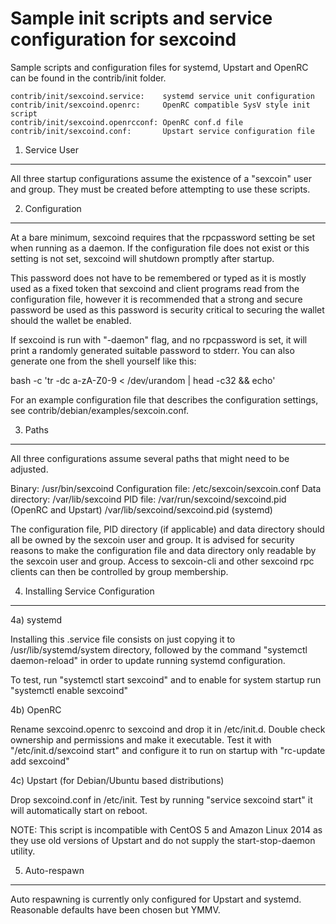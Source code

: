 Sample init scripts and service configuration for sexcoind
==========================================================

Sample scripts and configuration files for systemd, Upstart and OpenRC
can be found in the contrib/init folder.

    contrib/init/sexcoind.service:    systemd service unit configuration
    contrib/init/sexcoind.openrc:     OpenRC compatible SysV style init script
    contrib/init/sexcoind.openrcconf: OpenRC conf.d file
    contrib/init/sexcoind.conf:       Upstart service configuration file

1. Service User
---------------------------------

All three startup configurations assume the existence of a "sexcoin" user
and group.  They must be created before attempting to use these scripts.

2. Configuration
---------------------------------

At a bare minimum, sexcoind requires that the rpcpassword setting be set
when running as a daemon.  If the configuration file does not exist or this
setting is not set, sexcoind will shutdown promptly after startup.

This password does not have to be remembered or typed as it is mostly used
as a fixed token that sexcoind and client programs read from the configuration
file, however it is recommended that a strong and secure password be used
as this password is security critical to securing the wallet should the
wallet be enabled.

If sexcoind is run with "-daemon" flag, and no rpcpassword is set, it will
print a randomly generated suitable password to stderr.  You can also
generate one from the shell yourself like this:

bash -c 'tr -dc a-zA-Z0-9 < /dev/urandom | head -c32 && echo'


For an example configuration file that describes the configuration settings,
see contrib/debian/examples/sexcoin.conf.

3. Paths
---------------------------------

All three configurations assume several paths that might need to be adjusted.

Binary:              /usr/bin/sexcoind
Configuration file:  /etc/sexcoin/sexcoin.conf
Data directory:      /var/lib/sexcoind
PID file:            /var/run/sexcoind/sexcoind.pid (OpenRC and Upstart)
                     /var/lib/sexcoind/sexcoind.pid (systemd)

The configuration file, PID directory (if applicable) and data directory
should all be owned by the sexcoin user and group.  It is advised for security
reasons to make the configuration file and data directory only readable by the
sexcoin user and group.  Access to sexcoin-cli and other sexcoind rpc clients
can then be controlled by group membership.

4. Installing Service Configuration
-----------------------------------

4a) systemd

Installing this .service file consists on just copying it to
/usr/lib/systemd/system directory, followed by the command
"systemctl daemon-reload" in order to update running systemd configuration.

To test, run "systemctl start sexcoind" and to enable for system startup run
"systemctl enable sexcoind"

4b) OpenRC

Rename sexcoind.openrc to sexcoind and drop it in /etc/init.d.  Double
check ownership and permissions and make it executable.  Test it with
"/etc/init.d/sexcoind start" and configure it to run on startup with
"rc-update add sexcoind"

4c) Upstart (for Debian/Ubuntu based distributions)

Drop sexcoind.conf in /etc/init.  Test by running "service sexcoind start"
it will automatically start on reboot.

NOTE: This script is incompatible with CentOS 5 and Amazon Linux 2014 as they
use old versions of Upstart and do not supply the start-stop-daemon utility.

5. Auto-respawn
-----------------------------------

Auto respawning is currently only configured for Upstart and systemd.
Reasonable defaults have been chosen but YMMV.

